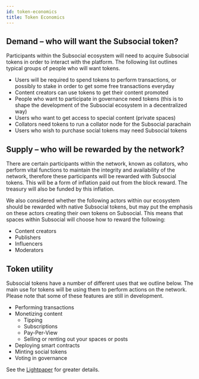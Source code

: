 ```yaml
---
id: token-economics
title: Token Economics
---
```


## Demand – who will want the Subsocial token?

Participants within the Subsocial ecosystem will need to acquire Subsocial tokens in order to
interact with the platform. The following list outlines typical groups of people who will want tokens.

- Users will be required to spend tokens to perform transactions, or possibly to stake in order to get some free transactions everyday
- Content creators can use tokens to get their content promoted
- People who want to participate in governance need tokens (this is to shape the development of the
  Subsocial ecosystem in a decentralized way)
- Users who want to get access to special content (private spaces)
- Collators need tokens to run a collator node for the Subsocial parachain
- Users who wish to purchase social tokens may need Subsocial tokens

## Supply – who will be rewarded by the network?

There are certain participants within the network, known as collators, who perform vital functions to maintain the
integrity and availability of the network, therefore these participants will be rewarded with
Subsocial tokens. This will be a form of inflation paid out from the block reward.
The treasury will also be funded by this inflation.

We also considered whether the following actors within our ecosystem should be rewarded with
native Subsocial tokens, but may put the emphasis on these actors creating their own tokens on
Subsocial. This means that spaces within Subsocial will choose how to reward the
following:

- Content creators
- Publishers
- Influencers
- Moderators

## Token utility

Subsocial tokens have a number of different uses that we outline below. The main use for 
tokens will be using them to perform actions on the network. Please note that some of
these features are still in development.

- Performing transactions
- Monetizing content
  - Tipping
  - Subscriptions
  - Pay-Per-View
  - Selling or renting out your spaces or posts
- Deploying smart contracts
- Minting social tokens
- Voting in governance
 
See the [Lightpaper](/docs/lightpaper/) for greater details.

